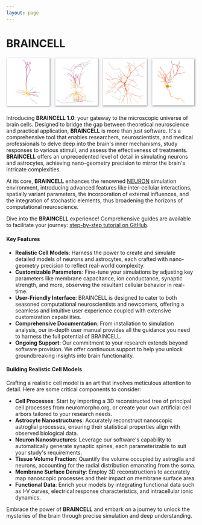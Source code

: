 ```yaml
---
layout: page
---
```

# BRAINCELL
![Detailed Visualization of Neurons](assets/neurons.jpg)

Introducing **BRAINCELL 1.0**: your gateway to the microscopic universe of brain cells. Designed to bridge the gap between theoretical neuroscience and practical application, **BRAINCELL** is more 
than just software. It's a comprehensive tool that enables researchers, neuroscientists, and medical professionals to delve deep into the brain's inner mechanisms, study responses to various stimuli, 
and assess the effectiveness of treatments. **BRAINCELL** offers an unprecedented level of detail in simulating neurons and astrocytes, achieving nano-geometry precision to mirror the brain's 
intricate complexities.

At its core, **BRAINCELL** enhances the renowned [NEURON](https://www.neuron.yale.edu/neuron/) simulation environment, introducing advanced features like inter-cellular interactions, 
spatially variant parameters, the incorporation of external influences, and the integration of stochastic elements, thus broadening the horizons of computational neuroscience.

Dive into the **BRAINCELL** experience! Comprehensive guides are available to facilitate your journey: [step-by-step tutorial on GitHub](https://github.com/Rusakovlab/BrainCell).

#### Key Features

- **Realistic Cell Models**: Harness the power to create and simulate detailed models of neurons and astrocytes, each crafted with nano-geometry precision to reflect real-world complexity.
- **Customizable Parameters**: Fine-tune your simulations by adjusting key parameters like membrane capacitance, ion conductance, synaptic strength, and more, observing the resultant cellular behavior in real-time.
- **User-Friendly Interface**: BRAINCELL is designed to cater to both seasoned computational neuroscientists and newcomers, offering a seamless and intuitive user experience coupled with extensive customization capabilities.
- **Comprehensive Documentation**: From installation to simulation analysis, our in-depth user manual provides all the guidance you need to harness the full potential of BRAINCELL.
- **Ongoing Support**: Our commitment to your research extends beyond software provision. We offer continuous support to help you unlock groundbreaking insights into brain functionality.

#### Building Realistic Cell Models

Crafting a realistic cell model is an art that involves meticulous attention to detail. Here are some critical components to consider:

- **Cell Processes**: Start by importing a 3D reconstructed tree of principal cell processes from neuromorpho.org, or create your own artificial cell arbors tailored to your research needs.
- **Astrocyte Nanostructures**: Accurately reconstruct nanoscopic astroglial processes, ensuring their statistical properties align with observed biological data.
- **Neuron Nanostructures**: Leverage our software's capability to automatically generate synaptic spines, each parameterizable to suit your study's requirements.
- **Tissue Volume Fraction**: Quantify the volume occupied by astroglia and neurons, accounting for the radial distribution emanating from the soma.
- **Membrane Surface Density**: Employ 3D reconstructions to accurately map nanoscopic processes and their impact on membrane surface area.
- **Functional Data**: Enrich your models by integrating functional data such as I-V curves, electrical response characteristics, and intracellular ionic  dynamics.

Embrace the power of **BRAINCELL** and embark on a journey to unlock the mysteries of the brain through precise simulation and deep understanding.

